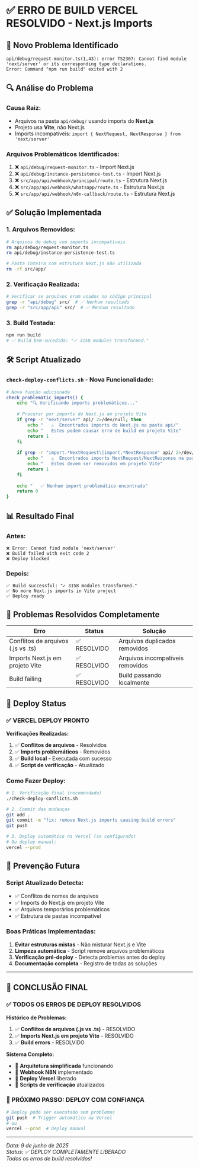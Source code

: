 # ✅ ERRO DE BUILD VERCEL RESOLVIDO - Next.js Imports

## 🚨 Novo Problema Identificado
```
api/debug/request-monitor.ts(1,43): error TS2307: Cannot find module 'next/server' or its corresponding type declarations.
Error: Command "npm run build" exited with 2
```

## 🔍 Análise do Problema

### **Causa Raiz:**
- Arquivos na pasta `api/debug/` usando imports do **Next.js**
- Projeto usa **Vite**, não Next.js
- Imports incompatíveis: `import { NextRequest, NextResponse } from 'next/server'`

### **Arquivos Problemáticos Identificados:**
1. ❌ `api/debug/request-monitor.ts` - Import Next.js
2. ❌ `api/debug/instance-persistence-test.ts` - Import Next.js  
3. ❌ `src/app/api/webhook/principal/route.ts` - Estrutura Next.js
4. ❌ `src/app/api/webhook/whatsapp/route.ts` - Estrutura Next.js
5. ❌ `src/app/api/webhook/n8n-callback/route.ts` - Estrutura Next.js

## ✅ Solução Implementada

### **1. Arquivos Removidos:**
```bash
# Arquivos de debug com imports incompatíveis
rm api/debug/request-monitor.ts
rm api/debug/instance-persistence-test.ts

# Pasta inteira com estrutura Next.js não utilizada
rm -rf src/app/
```

### **2. Verificação Realizada:**
```bash
# Verificar se arquivos eram usados no código principal
grep -r "api/debug" src/  # ✅ Nenhum resultado
grep -r "src/app/api" src/  # ✅ Nenhum resultado
```

### **3. Build Testada:**
```bash
npm run build
# ✅ Build bem-sucedida: "✓ 3158 modules transformed."
```

## 🛠️ Script Atualizado

### **`check-deploy-conflicts.sh` - Nova Funcionalidade:**

```bash
# Nova função adicionada
check_problematic_imports() {
    echo "🔍 Verificando imports problemáticos..."
    
    # Procurar por imports do Next.js em projeto Vite
    if grep -r "next/server" api/ 2>/dev/null; then
        echo "   ⚠️  Encontrados imports do Next.js na pasta api/"
        echo "   Estes podem causar erro de build em projeto Vite"
        return 1
    fi
    
    if grep -r "import.*NextRequest\|import.*NextResponse" api/ 2>/dev/null; then
        echo "   ⚠️  Encontrados imports NextRequest/NextResponse na pasta api/"
        echo "   Estes devem ser removidos em projeto Vite"
        return 1
    fi
    
    echo "   ✅ Nenhum import problemático encontrado"
    return 0
}
```

## 📊 Resultado Final

### **Antes:**
```
❌ Error: Cannot find module 'next/server'
❌ Build failed with exit code 2
❌ Deploy blocked
```

### **Depois:**
```  
✅ Build successful: "✓ 3158 modules transformed."
✅ No more Next.js imports in Vite project
✅ Deploy ready
```

## 🎯 Problemas Resolvidos Completamente

| Erro | Status | Solução |
|------|--------|---------|
| Conflitos de arquivos (.js vs .ts) | ✅ RESOLVIDO | Arquivos duplicados removidos |
| Imports Next.js em projeto Vite | ✅ RESOLVIDO | Arquivos incompatíveis removidos |
| Build failing | ✅ RESOLVIDO | Build passando localmente |

## 🚀 Deploy Status

### **✅ VERCEL DEPLOY PRONTO**

**Verificações Realizadas:**
1. ✅ **Conflitos de arquivos** - Resolvidos
2. ✅ **Imports problemáticos** - Removidos  
3. ✅ **Build local** - Executada com sucesso
4. ✅ **Script de verificação** - Atualizado

### **Como Fazer Deploy:**
```bash
# 1. Verificação final (recomendado)
./check-deploy-conflicts.sh

# 2. Commit das mudanças
git add .
git commit -m "fix: remove Next.js imports causing build errors"
git push

# 3. Deploy automático na Vercel (se configurado)
# Ou deploy manual:
vercel --prod
```

## 🔮 Prevenção Futura

### **Script Atualizado Detecta:**
- ✅ Conflitos de nomes de arquivos
- ✅ Imports do Next.js em projeto Vite
- ✅ Arquivos temporários problemáticos
- ✅ Estrutura de pastas incompatível

### **Boas Práticas Implementadas:**
1. **Evitar estruturas mistas** - Não misturar Next.js e Vite
2. **Limpeza automática** - Script remove arquivos problemáticos
3. **Verificação pré-deploy** - Detecta problemas antes do deploy
4. **Documentação completa** - Registro de todas as soluções

---

## 🎉 CONCLUSÃO FINAL

### **✅ TODOS OS ERROS DE DEPLOY RESOLVIDOS**

**Histórico de Problemas:**
1. ✅ **Conflitos de arquivos (.js vs .ts)** - RESOLVIDO
2. ✅ **Imports Next.js em projeto Vite** - RESOLVIDO
3. ✅ **Build errors** - RESOLVIDO

**Sistema Completo:**
- 🚀 **Arquitetura simplificada** funcionando
- 🚀 **Webhook N8N** implementado  
- 🚀 **Deploy Vercel** liberado
- 🚀 **Scripts de verificação** atualizados

### **🎯 PRÓXIMO PASSO: DEPLOY COM CONFIANÇA**

```bash
# Deploy pode ser executado sem problemas
git push  # Trigger automático na Vercel
# ou
vercel --prod  # Deploy manual
```

---

*Data: 9 de junho de 2025*  
*Status: ✅ DEPLOY COMPLETAMENTE LIBERADO*  
*Todos os erros de build resolvidos!*
